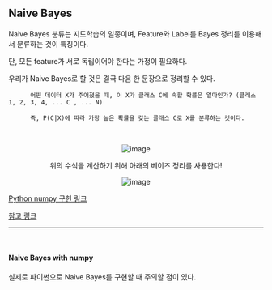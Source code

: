 ## Naive Bayes

Naive Bayes 분류는 지도학습의 일종이며, Feature와 Label를 Bayes 정리를 이용해서 분류하는 것이 특징이다.

단, 모든 feature가 서로 독립이어야 한다는 가정이 필요하다.
          
우리가 Naive Bayes로 할 것은 결국 다음 한 문장으로 정리할 수 있다.

          어떤 데이터 X가 주어졌을 때, 이 X가 클래스 C에 속할 확률은 얼마인가? (클래스 1, 2, 3, 4, ... C , ... N)
          
          즉, P(C|X)에 따라 가장 높은 확률을 갖는 클래스 C로 X를 분류하는 것이다. 
          
<br>          
          
<div align=center>
     
![image](https://user-images.githubusercontent.com/59076451/131623447-531f3418-8345-410a-82d1-f4385b350449.png)
          
위의 수식을 계산하기 위해 아래의 베이즈 정리를 사용한다!
          
![image](https://user-images.githubusercontent.com/59076451/131623628-0c05ee86-3809-4ccc-aabc-d88de61a9df7.png)          

</div>          

[Python numpy 구현 링크](https://ichi.pro/ko/guhyeon-eul-tonghan-hagseub-gaussian-naive-bayes-69330388386226)

[참고 링크](https://bkshin.tistory.com/entry/%EB%A8%B8%EC%8B%A0%EB%9F%AC%EB%8B%9D-1%EB%82%98%EC%9D%B4%EB%B8%8C-%EB%B2%A0%EC%9D%B4%EC%A6%88-%EB%B6%84%EB%A5%98-Naive-Bayes-Classification)          

---

<br>

#### Naive Bayes with numpy 

실제로 파이썬으로 Naive Bayes를 구현할 때 주의할 점이 있다.


